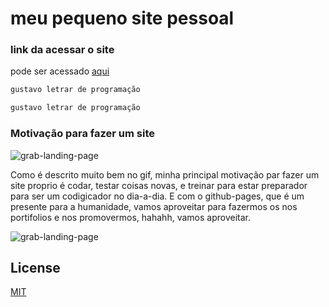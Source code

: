 # meu pequeno site pessoal



### link da acessar o site
pode ser acessado [aqui](https://gustavogarciapereira.github.io/gustavo_pereia.github.io/)


```bash
gustavo letrar de programação
```
```zsh
gustavo letrar de programação
```

### Motivação para fazer um site
![grab-landing-page](https://media.giphy.com/media/E6jscXfv3AkWQ/giphy.gif)

Como é descrito muito bem no gif, minha principal motivação par fazer um site proprio é codar,
testar coisas novas, e treinar para estar preparador para ser um codigicador no dia-a-dia.
E com o github-pages, que é um presente para a humanidade, vamos aproveitar para fazermos os nos portifolios e nos promovermos, hahahh, vamos aproveitar.




![grab-landing-page](https://i.pinimg.com/originals/80/fb/20/80fb20a4778ca8143bc26a8eb78492ee.gif)



## License
[MIT](https://choosealicense.com/licenses/mit/)

